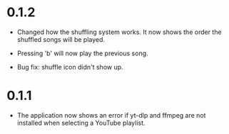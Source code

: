 # 0.1.2

- Changed how the shuffling system works. It now shows the order the shuffled songs will be played.

- Pressing 'b' will now play the previous song.

- Bug fix: shuffle icon didn't show up.

# 0.1.1

- The application now shows an error if yt-dlp and ffmpeg are not installed when selecting a YouTube playlist.
